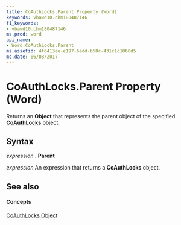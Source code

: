 ```yaml
---
title: CoAuthLocks.Parent Property (Word)
keywords: vbawd10.chm180487146
f1_keywords:
- vbawd10.chm180487146
ms.prod: word
api_name:
- Word.CoAuthLocks.Parent
ms.assetid: 4f6413ee-e197-6add-b58c-431c1c1060d5
ms.date: 06/08/2017
---
```



# CoAuthLocks.Parent Property (Word)

Returns an **Object** that represents the parent object of the specified **[CoAuthLocks](coauthlocks-object-word.md)** object.


## Syntax

 _expression_ . **Parent**

 _expression_ An expression that returns a **CoAuthLocks** object.


## See also


#### Concepts


[CoAuthLocks Object](coauthlocks-object-word.md)

